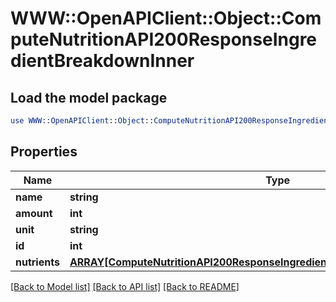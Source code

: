 # WWW::OpenAPIClient::Object::ComputeNutritionAPI200ResponseIngredientBreakdownInner

## Load the model package
```perl
use WWW::OpenAPIClient::Object::ComputeNutritionAPI200ResponseIngredientBreakdownInner;
```

## Properties
Name | Type | Description | Notes
------------ | ------------- | ------------- | -------------
**name** | **string** |  | [optional] 
**amount** | **int** |  | [optional] 
**unit** | **string** |  | [optional] 
**id** | **int** |  | [optional] 
**nutrients** | [**ARRAY[ComputeNutritionAPI200ResponseIngredientBreakdownInnerNutrientsInner]**](ComputeNutritionAPI200ResponseIngredientBreakdownInnerNutrientsInner.md) |  | [optional] 

[[Back to Model list]](../README.md#documentation-for-models) [[Back to API list]](../README.md#documentation-for-api-endpoints) [[Back to README]](../README.md)


